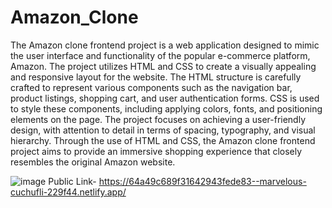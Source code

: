 # Amazon_Clone
The Amazon clone frontend project is a web application designed to mimic the user interface and functionality of the popular e-commerce platform, Amazon. The project utilizes HTML and CSS to create a visually appealing and responsive layout for the website. The HTML structure is carefully crafted to represent various components such as the navigation bar, product listings, shopping cart, and user authentication forms. CSS is used to style these components, including applying colors, fonts, and positioning elements on the page. The project focuses on achieving a user-friendly design, with attention to detail in terms of spacing, typography, and visual hierarchy. Through the use of HTML and CSS, the Amazon clone frontend project aims to provide an immersive shopping experience that closely resembles the original Amazon website.

![image](https://github.com/kmishraa/Amazon_Clone/assets/104066423/bd67546b-d35c-4f72-9585-9d55bec671af)
Public Link- https://64a49c689f31642943fede83--marvelous-cuchufli-229f44.netlify.app/
